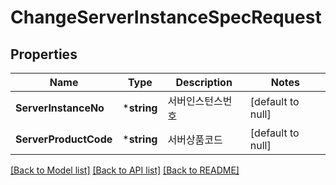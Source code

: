# ChangeServerInstanceSpecRequest

## Properties
Name | Type | Description | Notes
------------ | ------------- | ------------- | -------------
**ServerInstanceNo** | ***string** | 서버인스턴스번호 | [default to null]
**ServerProductCode** | ***string** | 서버상품코드 | [default to null]

[[Back to Model list]](../README.md#documentation-for-models) [[Back to API list]](../README.md#documentation-for-api-endpoints) [[Back to README]](../README.md)


